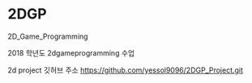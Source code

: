 # 2DGP
2D_Game_Programming

2018 학년도 2dgameprogramming 수업

2d project 깃허브 주소 
https://github.com/yessol9096/2DGP_Project.git
